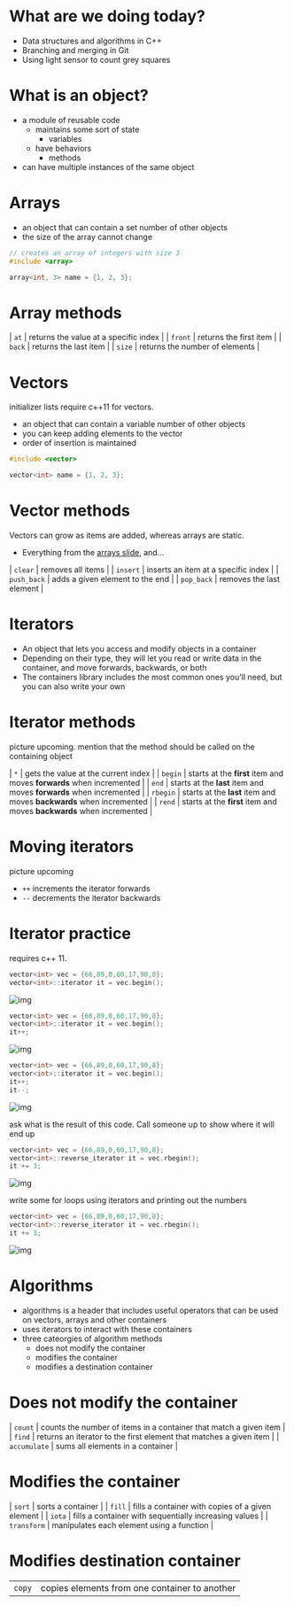# What are we doing today?

-   Data structures and algorithms in C++
-   Branching and merging in Git
-   Using light sensor to count grey squares


# What is an object?

-   a module of reusable code
    -   maintains some sort of state
        -   variables
    -   have behaviors
        -   methods
-   can have multiple instances of the same object


# Arrays

-   an object that can contain a set number of other objects
-   the size of the array cannot change

```C++
// creates an array of integers with size 3
#include <array>

array<int, 3> name = {1, 2, 3};
```


<a id="org27819ac"></a>

# Array methods

| `at`    | returns the value at a specific index |
| `front` | returns the first item                |
| `back`  | returns the last item                 |
| `size`  | returns the number of elements        |


# Vectors

<div class="NOTES">
initializer lists require c++11 for vectors.

</div>

-   an object that can contain a variable number of other objects
-   you can keep adding elements to the vector
-   order of insertion is maintained

```C++
#include <vector>

vector<int> name = {1, 2, 3};
```


# Vector methods

<div class="NOTES">
Vectors can grow as items are added, whereas arrays are static.

</div>

-   Everything from the [arrays slide](#org27819ac), and&#x2026;

| `clear`     | removes all items                   |
| `insert`    | inserts an item at a specific index |
| `push_back` | adds a given element to the end     |
| `pop_back`  | removes the last element            |


# Iterators

-   An object that lets you access and modify objects in a container
-   Depending on their type, they will let you read or write data in the container, and move forwards, backwards, or both
-   The containers library includes the most common ones you'll need, but you can also write your own


# Iterator methods

<div class="NOTES">
picture upcoming. mention that the method should be called on the containing object

</div>

| `*`      | gets the value at the current index                                   |
| `begin`  | starts at the **first** item and moves **forwards** when incremented  |
| `end`    | starts at the **last** item and moves **forwards** when incremented   |
| `rbegin` | starts at the **last** item and moves **backwards** when incremented  |
| `rend`   | starts at the **first** item and moves **backwards** when incremented |


# Moving iterators

<div class="NOTES">
picture upcoming

</div>

-   `++` increments the iterator forwards
-   `--` decrements the iterator backwards


# Iterator practice

<div class="NOTES">
requires c++ 11.

</div>

```C++
vector<int> vec = {66,89,0,60,17,90,8};
vector<int>::iterator it = vec.begin();
```

![img](https://i.imgur.com/MTaVFFM.png)

```C++
vector<int> vec = {66,89,0,60,17,90,8};
vector<int>::iterator it = vec.begin();
it++;
```

![img](https://i.imgur.com/gOXGy4i.png)

```C++
vector<int> vec = {66,89,0,60,17,90,8};
vector<int>::iterator it = vec.begin();
it++;
it--;
```

![img](https://i.imgur.com/394eVwQ.png)

<div class="NOTES">
ask what is the result of this code. Call someone up to show where it will end up

</div>

```C++
vector<int> vec = {66,89,0,60,17,90,8};
vector<int>::reverse_iterator it = vec.rbegin();
it += 3;
```

![img](https://i.imgur.com/wrsXiAZ.png)

<div class="NOTES">
write some for loops using iterators and printing out the numbers

</div>

```C++
vector<int> vec = {66,89,0,60,17,90,8};
vector<int>::reverse_iterator it = vec.rbegin();
it += 3;
```

![img](https://i.imgur.com/BMO9nL9.png)


# Algorithms

-   algorithms is a header that includes useful operators that can be used on vectors, arrays and other containers
-   uses iterators to interact with these containers
-   three cateorgies of algorithm methods
    -   does not modify the container
    -   modifies the container
    -   modifies a destination container


# Does not modify the container

| `count`      | counts the number of items in a container that match a given item  |
| `find`       | returns an iterator to the first element that matches a given item |
| `accumulate` | sums all elements in a container                                   |


# Modifies the container

| `sort`      | sorts a container                                     |
| `fill`      | fills a container with copies of a given element      |
| `iota`      | fills a container with sequentially increasing values |
| `transform` | manipulates each element using a function             |


# Modifies destination container

|       |                                              |
|------ |--------------------------------------------- |
| `copy` | copies elements from one container to another |